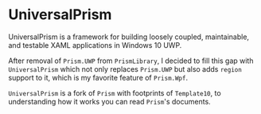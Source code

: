 # UniversalPrism

UniversalPrism is a framework for building loosely coupled, maintainable, and testable XAML applications in Windows 10 UWP.

After removal of `Prism.UWP` from `PrismLibrary`, I decided to fill this gap with `UniversalPrism` which not only replaces `Prism.UWP` but also adds `region` support to it, which is my favorite feature of `Prism.Wpf`.

`UniversalPrism` is a fork of `Prism` with footprints of `Template10`, to understanding how it works you can read `Prism`'s documents.
